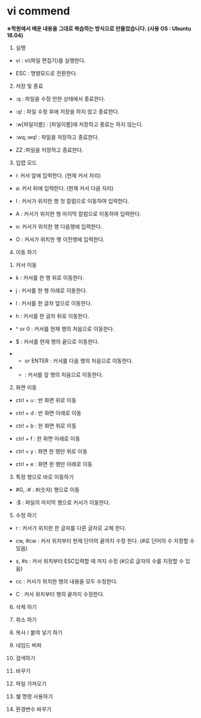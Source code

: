 # vi commend

**※학원에서 배운 내용을 그대로 복습하는 방식으로 만들었습니다. (사용 OS : Ubuntu 18.04)**

1. 실행

  * vi : vi(파일 편집기)를 실행한다.
  
  * ESC : 명령모드로 전환한다.

2. 저장 및 종료 

  * :q : 파일을 수정 안한 상태에서 종료한다.
  
  * :q! : 파일 수정 후에 저장을 하지 않고 종료한다.
  
  * :w[파일이름] : [파일이름]에 저장하고 종료는 하지 않는다.
  
  * :wq,:wq! : 파일을 저장하고 종료한다.
  
  * ZZ :파일을 저장하고 종료한다.

3. 입렵 모드 

  * i: 커서 앞에 입력한다. (현재 커서 자리)
  
  * a: 커서 뒤에 입력한다. (현재 커서 다음 자리)
  
  * I : 커서가 위치한 행 첫 칼럼으로 이동하여 입력한다.
  
  * A : 커서가 위치한 행 마지막 칼럼으로 이동하여 입력한다.
  
  * o: 커서가 위치한 행 다음행에 입력한다. 
  
  * O : 커서가 위치한 행 이전행에 입력한다.

4. 이동 하기 

  1) 커서 이동

  * k : 커서를 한 행 위로 이동한다.
  
  * j : 커서를 한 행 아래로 이동한다.
  
  * l : 커서를 한 글자 앞으로 이동한다.
  
  * h : 커서를 한 글자 뒤로 이동한다.
  
  * ^ or 0 : 커서를 현재 행의 처음으로 이동한다.
  
  * $ : 커서를 현재 행의 끝으로 이동한다.
  
  * + or ENTER : 커서를 다음 행의 처음으로 이동한다.
  
  * - : 커서를 앞 행의 처음으로 이동한다.
  
  2) 화면 이동
  
  * ctrl + u : 반 화면 위로 이동
  
  * ctrl + d : 반 화면 아래로 이동
  
  * ctrl + b :  한 화면 위로 이동
  
  * ctrl + f : 한 화면 아래로 이동
  
  * ctrl + y : 화면 한 행만 위로 이동
  
  * ctrl + e : 화면 한 행만 아래로 이동
  
  
  3)  특정 행으로 바로 이동하기
  
  * #G, :# : #(숫자) 행으로 이동
  
  * :$ : 파일의 마지막 행으로 커서가 이동한다.
  

5. 수정 하기 

  * r : 커서가 위치한 한 글자를 다른 글자로 교체 한다.
  
  * cw, #cw : 커서 위치부터 현재 단어의 끝까지 수정 한다. (#로 단어의 수 지정할 수 있음)
  
  * s, #s : 커서 위치부터 ESC입력할 때 까지 수정 (#으로 글자의 수를 지정할 수 있음)
  
  * cc : 커서가 위치한 행의 내용을 모두 수정한다.
  
  * C : 커서 위치부터 행의 끝까지 수정한다.

6. 삭제 하기

7. 취소 하기 

8. 복사 / 붙여 넣기 하기 

9. 네임드 버퍼

10. 검색하기 

11. 바꾸기 

12. 파일 가져오기

13. 쉘 명령 사용하기 

14. 환경변수 바꾸기

